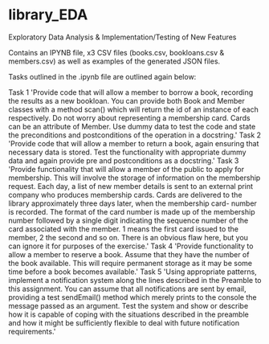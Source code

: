 # library_EDA
Exploratory Data Analysis & Implementation/Testing of New Features

Contains an IPYNB file, x3 CSV files (books.csv, bookloans.csv & members.csv) as well as examples of the generated JSON files.

Tasks outlined in the .ipynb file are outlined again below:

Task 1 
'Provide code that will allow a member to borrow a book, recording the results as a new bookloan. You can provide both Book and Member classes with a method scan() which will return the id of an instance of each respectively. Do not worry about representing a membership card. Cards can be an attribute of Member. Use dummy data to test the code and state the preconditions and postconditions of the operation in a docstring.'
Task 2 
'Provide code that will allow a member to return a book, again ensuring that necessary data is stored. Test the functionality with appropriate dummy data and again provide pre and postconditions as a docstring.'
Task 3 
'Provide functionality that will allow a member of the public to apply for membership. This will involve the storage of information on the membership request. Each day, a list of new member details is sent to an external print company who produces membership cards. Cards are delivered to the library approximately three days later, when the membership card- number is recorded. The format of the card number is made up of the membership number followed by a single digit indicating the sequence number of the card associated with the member. 1 means the first card issued to the member, 2 the second and so on. There is an obvious flaw here, but you can ignore it for purposes of the exercise.'
Task 4
'Provide functionality to allow a member to reserve a book. Assume that they have the number of the book available. This will require permanent storage as it may be some time before a book becomes available.'
Task 5
'Using appropriate patterns, implement a notification system along the lines described in the Preamble to this assignment. You can assume that all notifications are sent by email, providing a test sendEmail() method which merely prints to the console the message passed as an argument. Test the system and show or describe how it is capable of coping with the situations described in the preamble and how it might be sufficiently flexible to deal with future notification requirements.'
